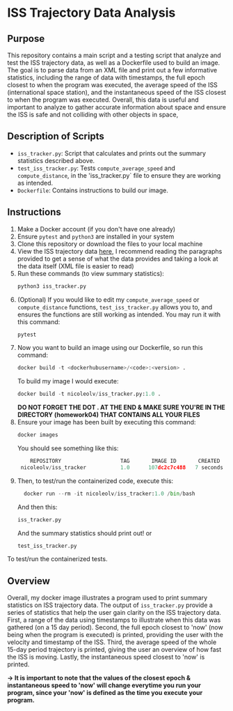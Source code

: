# ISS Trajectory Data Analysis 

## Purpose
This repository contains a main script and a testing script that analyze and test the ISS trajectory data, as well as a Dockerfile used to build an image. The goal is to parse data from an XML file and print out a few informative statistics, including the range of data with timestamps, the full epoch closest to when the program was executed, the average speed of the ISS (international space station), and the instantaneous speed of the ISS closest to when the program was executed. Overall, this data is useful and important to analyze to gather accurate information about space and ensure the ISS is safe and not colliding with other objects in space, 

## Description of Scripts
* `iss_tracker.py`: Script that calculates and prints out the summary statistics described above.
* `test_iss_tracker.py`: Tests `compute_average_speed` and `compute_distance`, in the 'iss_tracker.py` file to ensure they are working as intended.
* `Dockerfile`: Contains instructions to build our image. 
 
## Instructions 
1. Make a Docker account (if you don't have one already)
2. Ensure `pytest` and `python3` are installed in your system
3. Clone this repository or download the files to your local machine
4.  View the ISS trajectory data [here](https://spotthestation.nasa.gov/trajectory_data.cfm), I recommend reading the paragraphs provided to get a sense of what the data provides and taking a look at the data itself (XML file is easier to read) 
5. Run these commands (to view summary statistics):
   ```python
   python3 iss_tracker.py
   ```
6. (Optional) If you would like to edit my `compute_average_speed` or `compute_distance` functions, `test_iss_tracker.py` allows you to, and ensures the functions are still working as intended. You may run it with this command: 
   ```python
   pytest
   ```
7. Now you want to build an image using our Dockerfile, so run this command:
   ```python
   docker build -t <dockerhubusername>/<code>:<version> . 
   ```
   To build my image I would execute:
   ```python
   docker build -t nicoleolv/iss_tracker.py:1.0 . 
   ```
   **DO NOT FORGET THE DOT . AT THE END & MAKE SURE YOU'RE IN THE DIRECTORY (homework04) THAT CONTAINS ALL YOUR FILES**
8. Ensure your image has been built by executing this command:
   ```python
   docker images
   ```
   You should see something like this:
   ```python
       REPOSITORY                   TAG       IMAGE ID       CREATED          SIZE
    nicoleolv/iss_tracker           1.0      107dc2c7c488   7 seconds ago    449MB
   ```
9. Then, to test/run the containerized code, execute this:
   ```python
     docker run --rm -it nicoleolv/iss_tracker:1.0 /bin/bash
   ```
   And then this:
   ```python
   iss_tracker.py
   ```
   And the summary statistics should print out!
   or
   ```python
   test_iss_tracker.py
   ```
  To test/run the containerized tests.

## Overview
Overall, my docker image illustrates a program used to print summary statistics on ISS trajectory data. The output of `iss_tracker.py` provide a series of statistics that help the user gain clarity on the ISS trajectory data. First, a range of the data using timestamps to illustrate when this data was gathered (on a 15 day period). Second, the full epoch closest to 'now' (now being when the program is executed) is printed, providing the user with the velocity and timestamp of the ISS. Third, the average speed of the whole 15-day period trajectory is printed, giving the user an overview of how fast the ISS is moving. Lastly, the instantaneous speed closest to 'now' is printed. 

**-> It is important to note that the values of the closest epoch & instantaneous speed to 'now' will change everytime you run your program, since your 'now' is defined as the time you execute your program.**
